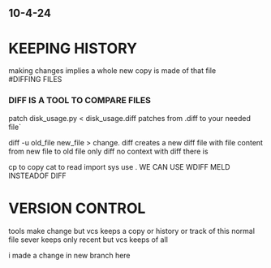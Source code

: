## 10-4-24
# KEEPING HISTORY
making changes implies a whole new copy is made of that file    
#DIFFING FILES
### DIFF IS A TOOL TO COMPARE FILES 
patch disk_usage.py < disk_usage.diff 
patches from .diff to your needed file`

diff -u  old_file new_file > change. diff creates a new diff file with file content from new file to old file
only diff no context with diff there is 

cp  to copy
cat to read
import sys
use .
WE CAN USE WDIFF MELD INSTEADOF DIFF
# VERSION CONTROL 
tools make change but vcs keeps a copy or history or track of this
normal file sever  keeps only recent 
but vcs keeps of all

i made a change in new branch here 

        